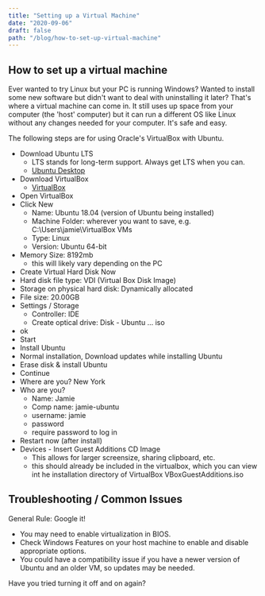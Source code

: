 ```yaml
---
title: "Setting up a Virtual Machine"
date: "2020-09-06"
draft: false
path: "/blog/how-to-set-up-virtual-machine"
---
```


## How to set up a virtual machine

Ever wanted to try Linux but your PC is running Windows? Wanted to install some new software but didn't want to deal with uninstalling it later? That's where a virtual machine can come in. It still uses up space from your computer (the 'host' computer) but it can run a different OS like Linux without any changes needed for your computer. It's safe and easy.

The following steps are for using Oracle's VirtualBox with Ubuntu.

* Download Ubuntu LTS
  * LTS stands for long-term support. Always get LTS when you can.
  * [Ubuntu Desktop](https://ubuntu.com/download/desktop)
* Download VirtualBox
  * [VirtualBox](https://www.virtualbox.org/)
* Open VirtualBox
* Click New
  * Name: Ubuntu 18.04 (version of Ubuntu being installed)
  * Machine Folder: wherever you want to save, e.g. C:\Users\jamie\VirtualBox VMs
  * Type: Linux
  * Version: Ubuntu 64-bit
* Memory Size: 8192mb
  * this will likely vary depending on the PC
* Create Virtual Hard Disk Now
* Hard disk file type: VDI (Virtual Box Disk Image)
* Storage on physical hard disk: Dynamically allocated
* File size: 20.00GB
* Settings / Storage
  * Controller: IDE
  * Create optical drive: Disk - Ubuntu ... iso
* ok
* Start
* Install Ubuntu
* Normal installation, Download updates while installing Ubuntu
* Erase disk & install Ubuntu
* Continue
* Where are you? New York
* Who are you?
  * Name: Jamie
  * Comp name: jamie-ubuntu
  * username: jamie
  * password
  * require password to log in
* Restart now (after install)
* Devices - Insert Guest Additions CD Image
  * This allows for larger screensize, sharing clipboard, etc.
  * this should already be included in the virtualbox, which you can view int he installation directory of VirtualBox VBoxGuestAdditions.iso

## Troubleshooting / Common Issues

General Rule: Google it!

* You may need to enable virtualization in BIOS.
* Check Windows Features on your host machine to enable and disable appropriate options.
* You could have a compatibility issue if you have a newer version of Ubuntu and an older VM, so updates may be needed.

Have you tried turning it off and on again?
